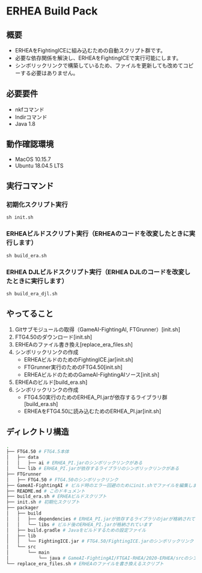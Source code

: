 # ERHEA Build Pack

## 概要
* ERHEAをFightingICEに組み込むための自動スクリプト群です。
* 必要な依存関係を解決し、ERHEAをFightingICEで実行可能にします。
* シンボリックリンクで構築しているため、ファイルを更新しても改めてコピーする必要はありません。

## 必要要件
* nkfコマンド
* lndirコマンド
* Java 1.8

## 動作確認環境
* MacOS 10.15.7
* Ubuntu 18.04.5 LTS

## 実行コマンド
### 初期化スクリプト実行
`sh init.sh`

### ERHEAビルドスクリプト実行（ERHEAのコードを改変したときに実行します）
`sh build_era.sh`

### ERHEA DJLビルドスクリプト実行（ERHEA DJLのコードを改変したときに実行します）
`sh build_era_djl.sh`

## やってること
1. Gitサブモジュールの取得（GameAI-FightingAI, FTGrunner）\[init.sh\]
1. FTG4.50のダウンロード\[init.sh\]
1. ERHEAのファイル書き換え\[replace_era_files.sh\]
1. シンボリックリンクの作成
    * ERHEAビルドのためのFightingICE.jar\[init.sh\]
    * FTGrunner実行のためのFTG4.50\[init.sh\]
    * ERHEAビルドのためのGameAI-FightingAIソース\[init.sh\]
1. ERHEAのビルド\[build_era.sh\]
1. シンボリックリンクの作成
    * FTG4.50実行のためのERHEA_PI.jarが依存するライブラリ群\[build_era.sh\]
    * ERHEAをFTG4.50に読み込むためのERHEA_PI.jar\[init.sh\]

## ディレクトリ構造
```bash
.
├── FTG4.50 # FTG4.5本体
│   ├── data
│   │   ├── ai # ERHEA_PI.jarのシンボリックリンクがある
│   └── lib # ERHEA_PI.jarが依存するライブラリのシンボリックリンクがある
├── FTGrunner
│   ├── FTG4.50 # FTG4.50のシンボリックリンク
├── GameAI-FightingAI # ビルド時のエラー回避のためにinit.shでファイルを編集します
├── README.md # このドキュメント
├── build_era.sh # ERHEAビルドスクリプト
├── init.sh # 初期化スクリプト
├── packager
│   ├── build
│   │   ├── dependencies # ERHEA_PI.jarが依存するライブラリのjarが格納されています
│   │   └── libs # ビルド後のERHEA_PI.jarが格納されています
│   ├── build.gradle # Javaをビルドするための設定ファイル
│   ├── lib
│   │   └── FightingICE.jar # FTG4.50/FightingICE.jarのシンボリックリンク
│   └── src
│       └── main
│           └── java # GameAI-FightingAI/FTGAI-RHEA/2020-ERHEA/srcのシンボリックリンク
└── replace_era_files.sh # ERHEAのファイルを書き換えるスクリプト
```
